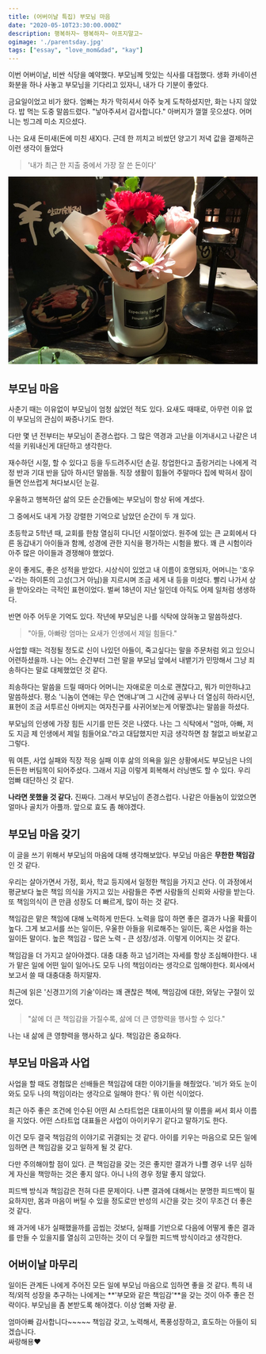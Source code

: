 ```yaml
---
title: (어버이날 특집) 부모님 마음
date: "2020-05-10T23:30:00.000Z"
description: 행복하자~ 행복하자~ 아프지말고~
ogimage: './parentsday.jpg'
tags: ["essay", "love_mom&dad", "kay"]
---
```


이번 어버이날, 비싼 식당을 예약했다. 부모님께 맛있는 식사를 대접했다. 생화 카네이션 화분을 하나 사놓고 부모님을 기다리고 있자니, 내가 다 기분이 좋았다. 

금요일이었고 비가 왔다. 엄빠는 차가 막히셔서 아주 늦게 도착하셨지만, 화는 나지 않았다. 밥 먹는 도중 말씀드렸다. "낳아주셔서 감사합니다." 아버지가 껄껄 웃으셨다. 어머니는 빙그레 미소 지으셨다.

나는 요새 돈미새(돈에 미친 새X)다. 근데 한 끼치고 비쌌던 양고기 저녁 값을 결제하곤 이런 생각이 들었다

>'내가 최근 한 지출 중에서 가장 잘 쓴 돈이다'

![parentsday](./present.jpg)



## 부모님 마음

사춘기 때는 이유없이 부모님이 엄청 싫었던 적도 있다. 요새도 때때로, 아무런 이유 없이 부모님의 관심이 짜증나기도 한다.

다만 몇 년 전부터는 부모님이 존경스럽다. 그 많은 역경과 고난을 이겨내시고 나같은 녀석을 키워내신게 대단하고 생각한다.

재수하던 시절, 할 수 있다고 등을 두드려주시던 손길. 창업한다고 촐랑거리는 나에게 걱정 반과 기대 반을 담아 하시던 말씀들. 직장 생활이 힘들어 주말마다 집에 박혀서 잠이 들면 안쓰럽게 쳐다보시던 눈길.

우울하고 행복하던 삶의 모든 순간들에는 부모님이 항상 뒤에 계셨다.

그 중에서도 내게 가장 강렬한 기억으로 남았던 순간이 두 개 있다. 

초등학교 5학년 때, 교회를 한참 열심히 다니던 시절이었다. 원주에 있는 큰 교회에서 다른 동갑내기 아이들과 함께, 성경에 관한 지식을 평가하는 시험을 봤다. 꽤 큰 시험이라 아주 많은 아이들과 경쟁해야 했었다.

운이 좋게도, 좋은 성적을 받았다. 시상식이 있었고 내 이름이 호명되자, 어머니는 '호우~'라는 하이톤의 고성(그거 아님)을 지르시며 조금 세게 내 등을 미셨다. 빨리 나가서 상을 받아오라는 극적인 표현이었다. 벌써 18년이 지난 일인데 아직도 어제 일처럼 생생하다. 

반면 아주 어두운 기억도 있다. 작년에 부모님은 나를 식탁에 앉혀놓고 말씀하셨다. 

>"아들, 아빠랑 엄마는 요새가 인생에서 제일 힘들다."

사업할 때는 걱정될 정도로 신이 나있던 아들이, 죽고싶다는 말을 주문처럼 외고 있으니 어련하셨을까. 나는 어느 순간부터 그런 말을 부모님 앞에서 내뱉기가 민망해서 그냥 죄송하다는 말로 대체했었던 것 같다. 

죄송하다는 말씀을 드릴 때마다 어머니는 자애로운 미소로 괜찮다고, 뭐가 미안하냐고 말씀하셨다. 평소 '니놈이 연애는 무슨 연애냐'며 그 시간에 공부나 더 열심히 하라시던, 표현이 조금 서투르신 아버지는 여자친구를 사귀어보는게 어떻겠냐는 말씀을 하셨다.

부모님의 인생에 가장 힘든 시기를 만든 것은 나였다. 나는 그 식탁에서 "엄마, 아빠, 저도 지금 제 인생에서 제일 힘들어요."라고 대답했지만 지금 생각하면 참 철없고 바보같고 그렇다.

뭐 여튼, 사업 실패와 직장 적응 실패 이후 삶의 의욕을 잃은 상황에서도 부모님은 나의 든든한 버팀목이 되어주셨다. 그래서 지금 이렇게 회복해서 러닝맨도 할 수 있다. 우리 엄빠 대단하신 것 같다.

**나라면 못했을 것 같다.** 진짜다. 그래서 부모님이 존경스럽다. 나같은 아들놈이 있었으면 얼마나 골치가 아플까. 앞으로 효도 좀 해야겠다. 

## 부모님 마음 갖기

이 글을 쓰기 위해서 부모님의 마음에 대해 생각해보았다. 부모님 마음은 **무한한 책임감**인 것 같다.

우리는 살아가면서 가정, 회사, 학교 등지에서 일정한 책임을 가지고 산다. 이 과정에서 평균보다 높은 책임 의식을 가지고 있는 사람들은 주변 사람들의 신뢰와 사랑을 받는다. 또 책임의식이 큰 만큼 성장도 더 빠르게, 많이 하는 것 같다. 

책임감은 맡은 책임에 대해 노력하게 만든다. 노력을 많이 하면 좋은 결과가 나올 확률이 높다. 그게 보고서를 쓰는 일이든, 우울한 아들을 위로해주는 일이든, 혹은 사업을 하는 일이든 말이다. 높은 책임감 - 많은 노력 - 큰 성장/성과. 이렇게 이어지는 것 같다.

책임감을 더 가지고 살아야겠다. 대충 대충 하고 넘기려는 자세를 항상 조심해야한다. 내가 맡은 일에 어떤 일이 일어나도 모두 나의 책임이라는 생각으로 임해야한다. 회사에서 보고서 쓸 때 대충대충 하지말자.

최근에 읽은 '신경끄기의 기술'이라는 꽤 괜찮은 책에, 책임감에 대한, 와닿는 구절이 있었다.

>"삶에 더 큰 책임감을 가질수록, 삶에 더 큰 영향력을 행사할 수 있다."

나는 내 삶에 큰 영향력을 행사하고 싶다. 책임감은 중요하다.

## 부모님 마음과 사업

사업을 할 때도 경험많은 선배들은 책임감에 대한 이야기들을 해줬었다. '비가 와도 눈이 와도 모두 나의 책임이라는 생각으로 일해야 한다.' 뭐 이런 식이었다.

최근 아주 좋은 조건에 인수된 어떤 AI 스타트업은 대표이사의 딸 이름을 써서 회사 이름을 지었다. 어떤 스타트업 대표들은 사업이 아이키우기 같다고 말하기도 한다.

이건 모두 결국 책임감의 이야기로 귀결되는 것 같다. 아이를 키우는 마음으로 모든 일에 임하면 큰 책임감을 갖고 일하게 될 것 같다.

다만 주의해야할 점이 있다. 큰 책임감을 갖는 것은 좋지만 결과가 나쁠 경우 너무 심하게 자신을 책망하는 것은 좋지 않다. 아니 나의 경우 정말 좋지 않았다. 

피드백 방식과 책임감은 전혀 다른 문제이다. 나쁜 결과에 대해서는 분명한 피드백이 필요하지만, 몸과 마음이 버틸 수 있을 정도로만 반성의 시간을 갖는 것이 무조건 더 좋은 것 같다. 

왜 과거에 내가 실패했을까를 곱씹는 것보다, 실패를 기반으로 다음에 어떻게 좋은 결과를 만들 수 있을지를 열심히 고민하는 것이 더 우월한 피드백 방식이라고 생각한다.

## 어버이날 마무리

일이든 관계든 나에게 주어진 모든 일에 부모님 마음으로 임하면 좋을 것 같다. 특히 내적/외적 성장을 추구하는 나에게는 **'부모와 같은 책임감'**을 갖는 것이 아주 좋은 전략이다. 부모님을 좀 본받도록 해야겠다. 이상 엄빠 자랑 끝.

엄마아빠 감사합니다~~~~~ 책임감 갖고, 노력해서, 폭풍성장하고, 효도하는 아들이 되겠습니다.<br>싸랑해용&#10084;